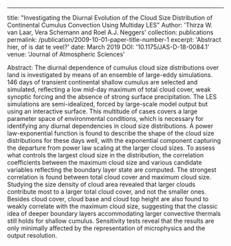 ---
title: "Investigating the Diurnal Evolution of the Cloud Size Distribution of Continental Cumulus Convection Using Multiday LES"
Author: 'Thirza W. van Laar, Vera Schemann and Roel A.J. Neggers'
collection: publications
permalink: /publication/2009-10-01-paper-title-number-1
excerpt: 'Abstract hier, of is dat te veel?'
date: March 2019
DOI: '10.1175/JAS-D-18-0084.1'
venue: 'Journal of Atmospheric Sciences'
<!--paperurl: 'https://journals.ametsoc.org/doi/abs/10.1175/JAS-D-18-0084.1'-->
<!--citation: 'Your Name, You. (2009). &quot;Paper Title Number 1.&quot; <i>Journal 1</i>. 1(1).'-->

Abstract: The diurnal dependence of cumulus cloud size distributions over land is investigated by means of an ensemble of large-eddy simulations. 146 days of transient continental shallow cumulus are selected and simulated, reflecting a low mid-day maximum of total cloud cover, weak synoptic forcing and the absence of strong surface precipitation. The LES simulations are semi-idealized, forced by large-scale model output but using an interactive surface. This multitude of cases covers a large parameter space of environmental conditions, which is necessary for identifying any diurnal dependencies in cloud size distributions. A power law-exponential function is found to describe the shape of the cloud size distributions for these days well, with the exponential component capturing the departure from power law scaling at the larger cloud sizes. To assess what controls the largest cloud size in the distribution, the correlation coefficients between the maximum cloud size and various candidate variables reflecting the boundary layer state are computed. The strongest correlation is found between total cloud cover and maximum cloud size. Studying the size density of cloud area revealed that larger clouds contribute most to a larger total cloud cover, and not the smaller ones. Besides cloud cover, cloud base and cloud top height are also found to weakly correlate with the maximum cloud size, suggesting that the classic idea of deeper boundary layers accommodating larger convective thermals still holds for shallow cumulus. Sensitivity tests reveal that the results are only minimally affected by the representation of microphysics and the output resolution.


